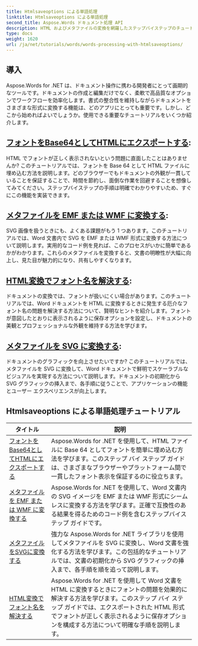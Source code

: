 ```yaml
---
title: Htmlsaveoptions による単語処理
linktitle: Htmlsaveoptions による単語処理
second_title: Aspose.Words ドキュメント処理 API
description: HTML およびメタファイルの変換を網羅したステップバイステップのチュートリアルで、Aspose.Words for .NET のパワーを解き放ち、ドキュメント処理を強化します。
type: docs
weight: 1620
url: /ja/net/tutorials/words/words-processing-with-htmlsaveoptions/
---
```

## 導入

Aspose.Words for .NET は、ドキュメント操作に携わる開発者にとって画期的なツールです。ドキュメントの作成と編集だけでなく、柔軟で高品質なオプションでワークフローを効率化します。書式の整合性を維持しながらドキュメントをさまざまな形式に変換する機能は、どのアプリにとっても重要です。しかし、どこから始めればよいでしょうか。使用できる重要なチュートリアルをいくつか紹介します。


## [フォントをBase64としてHTMLにエクスポートする](./export-fonts-as-base-64-to-html/):
HTML でフォントが正しく表示されないという問題に直面したことはありませんか? このチュートリアルでは、フォントを Base 64 として HTML ファイルに埋め込む方法を説明します。どのブラウザーでもドキュメントの外観が一貫していることを保証することで、時間を節約し、面倒な作業を回避することを想像してみてください。ステップバイステップの手順は明確でわかりやすいため、すぐにこの機能を実装できます。 

## [メタファイルを EMF または WMF に変換する](./converting-metafiles-to-emf-or-wmf/):
SVG 画像を扱うときにも、よくある課題がもう 1 つあります。このチュートリアルでは、Word 文書内で SVG を EMF または WMF 形式に変換する方法について説明します。実用的なコード例を見れば、このプロセスがいかに簡単であるかがわかります。これらのメタファイルを変換すると、文書の明瞭性が大幅に向上し、見た目が魅力的になり、共有しやすくなります。

## [HTML変換でフォント名を解決する](./resolve-font-names-in-html-conversion/):
ドキュメントの変換では、フォントが扱いにくい場合があります。このチュートリアルでは、Word ドキュメントを HTML に変換するときに発生する厄介なフォント名の問題を解決する方法について、賢明なヒントを紹介します。フォントが意図したとおりに表示されるように保存オプションを設定し、ドキュメントの美観とプロフェッショナルな外観を維持する方法を学びます。

## [メタファイルを SVG に変換する](./converting-metafiles-to-svg/):
ドキュメントのグラフィックを向上させたいですか? このチュートリアルでは、メタファイルを SVG に変換して、Word ドキュメントで鮮明でスケーラブルなビジュアルを実現する方法について説明します。ドキュメントの初期化から SVG グラフィックの挿入まで、各手順に従うことで、アプリケーションの機能とユーザー エクスペリエンスが向上します。

 ## Htmlsaveoptions による単語処理チュートリアル
| タイトル | 説明 |
| --- | --- |
| [フォントをBase64としてHTMLにエクスポートする](./export-fonts-as-base-64-to-html/) | Aspose.Words for .NET を使用して、HTML ファイルに Base 64 としてフォントを簡単に埋め込む方法を学びます。このステップ バイ ステップ ガイドは、さまざまなブラウザーやプラットフォーム間で一貫したフォント表示を保証するのに役立ちます。 |
| [メタファイルを EMF または WMF に変換する](./converting-metafiles-to-emf-or-wmf/) | Aspose.Words for .NET を使用して、Word 文書内の SVG イメージを EMF または WMF 形式にシームレスに変換する方法を学びます。正確で互換性のある結果を得るためのコード例を含むステップバイステップ ガイドです。 |
| [メタファイルをSVGに変換する](./converting-metafiles-to-svg/) | 強力な Aspose.Words for .NET ライブラリを使用してメタファイルを SVG に変換し、Word 文書を強化する方法を学びます。この包括的なチュートリアルでは、文書の初期化から SVG グラフィックの挿入まで、各手順を順を追って説明します。 |
| [HTML変換でフォント名を解決する](./resolve-font-names-in-html-conversion/) | Aspose.Words for .NET を使用して Word 文書を HTML に変換するときにフォントの問題を効果的に解決する方法を学びます。このステップ バイ ステップ ガイドでは、エクスポートされた HTML 形式でフォントが正しく表示されるように保存オプションを構成する方法について明確な手順を説明します。 |